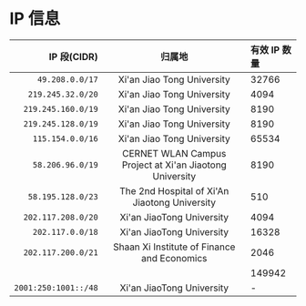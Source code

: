 # IP 信息

| IP 段\(CIDR\) | 归属地 | 有效 IP 数量 |
| ---: | :---: | :--- |
| `49.208.0.0/17` | Xi'an Jiao Tong University | 32766 |
| `219.245.32.0/20` | Xi'an Jiao Tong University | 4094 |
| `219.245.160.0/19` | Xi'an Jiao Tong University | 8190 |
| `219.245.128.0/19` | Xi'an Jiao Tong University | 8190 |
| `115.154.0.0/16` | Xi'an Jiao Tong University | 65534 |
| `58.206.96.0/19` | CERNET WLAN Campus Project at Xi'an Jiaotong University | 8190 |
| `58.195.128.0/23` | The 2nd Hospital of Xi'An Jiaotong University | 510 |
| `202.117.208.0/20` | Xi'an JiaoTong University | 4094 |
| `202.117.0.0/18` | Xi'an JiaoTong University | 16328 |
| `202.117.200.0/21` | Shaan Xi Institute of Finance and Economics | 2046 |
|  |  | 149942 |
| `2001:250:1001::/48` | Xi'an JiaoTong University | - |





